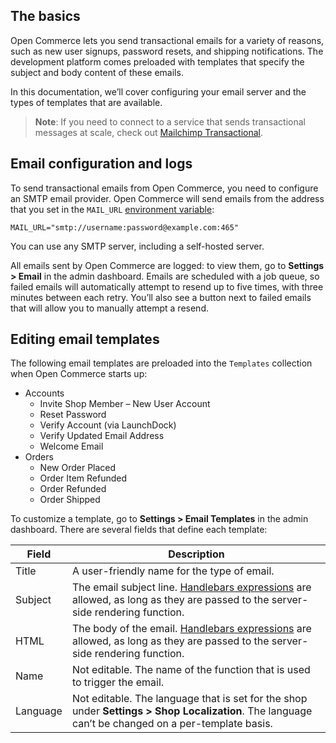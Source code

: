 ## The basics

Open Commerce lets you send transactional emails for a variety of reasons, such as new user signups, password resets, and shipping notifications. The development platform comes preloaded with templates that specify the subject and body content of these emails.

In this documentation, we’ll cover configuring your email server and the types of templates that are available.

>**Note**: If you need to connect to a service that sends transactional messages at scale, check out [Mailchimp Transactional](https://mailchimp.com/developer/transactional/docs/fundamentals/). 

## Email configuration and logs

To send transactional emails from Open Commerce, you need to configure an SMTP email provider. Open Commerce will send emails from the address that you set in the `MAIL_URL` [environment variable](/open-commerce/docs/fundamentals/#environment-variables):

`MAIL_URL="smtp://username:password@example.com:465"`

You can use any SMTP server, including a self-hosted server.

All emails sent by Open Commerce are logged: to view them, go to **Settings > Email** in the admin dashboard. Emails are scheduled with a job queue, so failed emails will automatically attempt to resend up to five times, with three minutes between each retry. You’ll also see a button next to failed emails that will allow you to manually attempt a resend. 

## Editing email templates

The following email templates are preloaded into the `Templates` collection when Open Commerce starts up:



- Accounts
	- Invite Shop Member – New User Account
	- Reset Password
	- Verify Account (via LaunchDock)
	- Verify Updated Email Address
	- Welcome Email
- Orders
	- New Order Placed
	- Order Item Refunded
	- Order Refunded
	- Order Shipped

To customize a template, go to **Settings > Email Templates** in the admin dashboard. There are several fields that define each template: 

| Field | Description |
|-------|-------------|
|Title|A user-friendly name for the type of email.|
|Subject|The email subject line. [Handlebars expressions](https://handlebarsjs.com/guide/) are allowed, as long as they are passed to the server-side rendering function.|
|HTML|The body of the email. [Handlebars expressions](https://handlebarsjs.com/guide/) are allowed, as long as they are passed to the server-side rendering function.|
|Name|Not editable. The name of the function that is used to trigger the email.|
|Language|Not editable. The language that is set for the shop under **Settings > Shop Localization**. The language can’t be changed on a per-template basis.|


